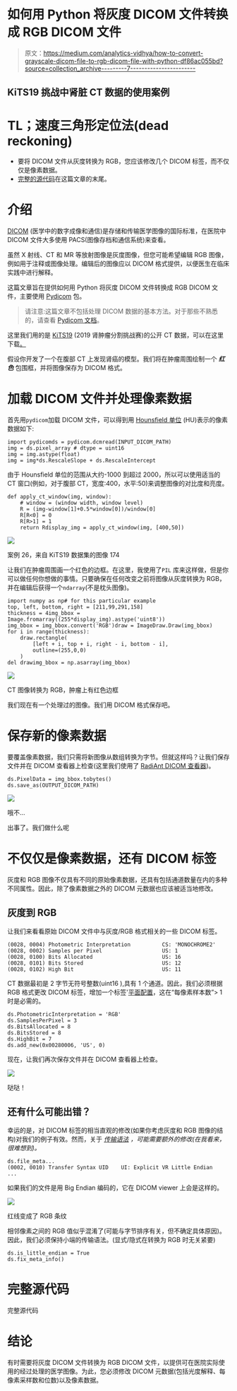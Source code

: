 # 如何用 Python 将灰度 DICOM 文件转换成 RGB DICOM 文件

> 原文：<https://medium.com/analytics-vidhya/how-to-convert-grayscale-dicom-file-to-rgb-dicom-file-with-python-df86ac055bd?source=collection_archive---------7----------------------->

## KiTS19 挑战中肾脏 CT 数据的使用案例

# TL；速度三角形定位法(dead reckoning)

*   要将 DICOM 文件从灰度转换为 RGB，您应该修改几个 DICOM 标签，而不仅仅是像素数据。
*   [完整的源代码](#7761)在这篇文章的末尾。

# 介绍

[DICOM](https://www.dicomstandard.org/) (医学中的数字成像和通信)是存储和传输医学图像的国际标准，在医院中 DICOM 文件大多使用 PACS(图像存档和通信系统)来查看。

虽然 X 射线、CT 和 MR 等放射图像是灰度图像，但您可能希望编辑 RGB 图像，例如用于注释或图像处理。编辑后的图像应以 DICOM 格式提供，以便医生在临床实践中进行解释。

这篇文章旨在提供如何用 Python 将灰度 DICOM 文件转换成 RGB DICOM 文件，主要使用 [Pydicom](https://pydicom.github.io/) 包。

> 请注意:这篇文章不包括处理 DICOM 数据的基本方法。对于那些不熟悉的，请查看 [Pydicom 文档](https://pydicom.github.io/pydicom/stable/auto_examples/index.html)。

这里我们用的是 [KiTS19](https://kits19.grand-challenge.org/) (2019 肾肿瘤分割挑战赛)的公开 CT 数据，可以在这里下载[。](https://github.com/neheller/kits19)

假设你开发了一个在腹部 CT 上发现肾癌的模型。我们将在肿瘤周围绘制一个 ***红色*** 包围框，并将图像保存为 DICOM 格式。

# 加载 DICOM 文件并处理像素数据

首先用`pydicom`加载 DICOM 文件，可以得到用 [Hounsfield 单位](https://radiopaedia.org/articles/hounsfield-unit) (HU)表示的像素数据如下:

```
import pydicomds = pydicom.dcmread(INPUT_DICOM_PATH)
img = ds.pixel_array # dtype = uint16
img = img.astype(float)
img = img*ds.RescaleSlope + ds.RescaleIntercept
```

由于 Hounsfield 单位的范围从大约-1000 到超过 2000，所以可以使用适当的 CT 窗口(例如，对于腹部 CT，宽度:400，水平:50)来调整图像的对比度和亮度。

```
def apply_ct_window(img, window):
    # window = (window width, window level)
    R = (img-window[1]+0.5*window[0])/window[0]
    R[R<0] = 0
    R[R>1] = 1
    return Rdisplay_img = apply_ct_window(img, [400,50])
```

![](img/f0e5d34ac44261dbc9d65f07cb43b56e.png)

案例 26，来自 KiTS19 数据集的图像 174

让我们在肿瘤周围画一个红色的边框。在这里，我使用了`PIL` 库来这样做，但是你可以做任何你想做的事情。只要确保在任何改变之前将图像从灰度转换为 RGB，并在编辑后获得一个`ndarray`(不是枕头图像)。

```
import numpy as np# for this particular example
top, left, bottom, right = [211,99,291,158]
thickness = 4img_bbox = Image.fromarray((255*display_img).astype('uint8'))
img_bbox = img_bbox.convert('RGB')draw = ImageDraw.Draw(img_bbox)
for i in range(thickness):
    draw.rectangle(
        [left + i, top + i, right - i, bottom - i],
        outline=(255,0,0)
    )
del drawimg_bbox = np.asarray(img_bbox)
```

![](img/e87deac66a45ac2c33b551002c081f64.png)

CT 图像转换为 RGB，肿瘤上有红色边框

我们现在有一个处理过的图像。我们用 DICOM 格式保存吧。

# 保存新的像素数据

要覆盖像素数据，我们只需将新图像从数组转换为字节。但就这样吗？让我们保存文件并在 DICOM 查看器上检查(这里我们使用了 [RadiAnt DICOM 查看器](https://www.radiantviewer.com/))。

```
ds.PixelData = img_bbox.tobytes()
ds.save_as(OUTPUT_DICOM_PATH)
```

![](img/3c4163bb3e86b904849e9274d9c15d8d.png)

哦不…

出事了。我们做什么呢

# 不仅仅是像素数据，还有 DICOM 标签

灰度和 RGB 图像不仅具有不同的原始像素数据，还具有包括通道数量在内的多种不同属性。因此，除了像素数据之外的 DICOM 元数据也应该被适当地修改。

## 灰度到 RGB

让我们来看看原始 DICOM 文件中与灰度/RGB 格式相关的一些 DICOM 标签。

```
(0028, 0004) Photometric Interpretation          CS: 'MONOCHROME2'
(0028, 0002) Samples per Pixel                   US: 1
(0028, 0100) Bits Allocated                      US: 16
(0028, 0101) Bits Stored                         US: 12
(0028, 0102) High Bit                            US: 11
```

CT 数据最初是 2 字节无符号整数(uint16 ),具有 1 个通道。因此，我们必须根据 RGB 格式更改 DICOM 标签，增加一个标签'[平面配置](https://dicom.innolitics.com/ciods/mr-image/image-pixel/00280006)，这在“每像素样本数”> 1 时是必需的。

```
ds.PhotometricInterpretation = 'RGB'
ds.SamplesPerPixel = 3
ds.BitsAllocated = 8
ds.BitsStored = 8
ds.HighBit = 7
ds.add_new(0x00280006, 'US', 0)
```

现在，让我们再次保存文件并在 DICOM 查看器上检查。

![](img/914175fa69af2948cc287ee58da076ba.png)

哒哒！

## 还有什么可能出错？

幸运的是，对 DICOM 标签的相当直观的修改(如果你考虑灰度和 RGB 图像的结构)对我们的例子有效。然而，关于 [*传输语法*](https://www.dicomlibrary.com/dicom/transfer-syntax/) *，可能需要额外的修改(在我看来，很难想到)。*

```
ds.file_meta...
(0002, 0010) Transfer Syntax UID    UI: Explicit VR Little Endian
...
```

如果我们的文件是用 Big Endian 编码的，它在 DICOM viewer 上会是这样的。

![](img/264b75a0e84071f920786f4f83b4a67e.png)

红线变成了 RGB 条纹

相邻像素之间的 RGB 值似乎混淆了(可能与字节排序有关，但不确定具体原因)。因此，我们必须保持小端的传输语法。(显式/隐式在转换为 RGB 时无关紧要)

```
ds.is_little_endian = True
ds.fix_meta_info()
```

# 完整源代码

完整源代码

# 结论

有时需要将灰度 DICOM 文件转换为 RGB DICOM 文件，以提供可在医院实际使用的经过处理的医学图像。为此，您必须修改 DICOM 元数据(包括光度解释、每像素采样数和位数)以及像素数据。